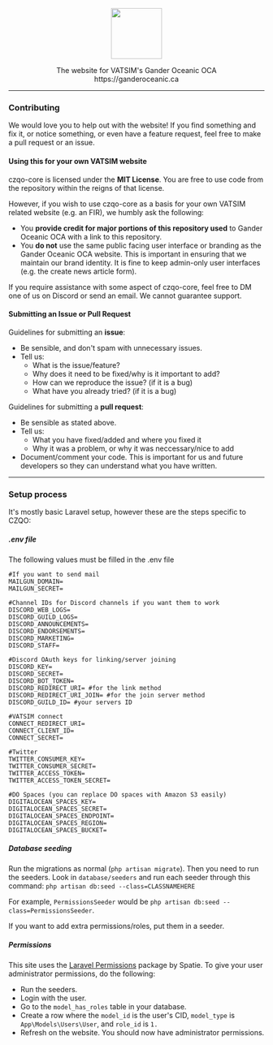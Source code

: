 <p align="center"><img src="https://cdn.ganderoceanic.ca/resources/media/img/brand/sqr/ZQO_SQ_TSPBLUE.png"height="100"></p>

<p align="center">The website for VATSIM's Gander Oceanic OCA<br>https://ganderoceanic.ca</p>

---
### Contributing

We would love you to help out with the website! If you find something and fix it, or notice something, or even have a feature request, feel free to make a pull request or an issue.

#### Using this for your own VATSIM website

czqo-core is licensed under the **MIT License**. You are free to use code from the repository within the reigns of that license.

However, if you wish to use czqo-core as a basis for your own VATSIM related website (e.g. an FIR), we humbly ask the following:

* You **provide credit for major portions of this repository used** to Gander Oceanic OCA with a link to this repository.
* You **do not** use the same public facing user interface or branding as the Gander Oceanic OCA website. This is important in ensuring that we maintain our brand identity. It is fine to keep admin-only user interfaces (e.g. the create news article form).

If you require assistance with some aspect of czqo-core, feel free to DM one of us on Discord or send an email. We cannot guarantee support.

#### Submitting an Issue or Pull Request
Guidelines for submitting an **issue**:

- Be sensible, and don't spam with unnecessary issues.
- Tell us:
  - What is the issue/feature?
  - Why does it need to be fixed/why is it important to add?
  - How can we reproduce the issue? (if it is a bug)
  - What have you already tried? (if it is a bug)

Guidelines for submitting a **pull request**:
- Be sensible as stated above.
- Tell us:
  - What you have fixed/added and where you fixed it
  - Why it was a problem, or why it was neccessary/nice to add
- Document/comment your code. This is important for us and future developers so they can understand what you have written.

---

### Setup process

It's mostly basic Laravel setup, however these are the steps specific to CZQO:

##### .env file

The following values must be filled in the .env file
```
#If you want to send mail
MAILGUN_DOMAIN=
MAILGUN_SECRET=

#Channel IDs for Discord channels if you want them to work
DISCORD_WEB_LOGS=
DISCORD_GUILD_LOGS=
DISCORD_ANNOUNCEMENTS=
DISCORD_ENDORSEMENTS=
DISCORD_MARKETING=
DISCORD_STAFF=

#Discord OAuth keys for linking/server joining
DISCORD_KEY=
DISCORD_SECRET=
DISCORD_BOT_TOKEN=
DISCORD_REDIRECT_URI= #for the link method
DISCORD_REDIRECT_URI_JOIN= #for the join server method
DISCORD_GUILD_ID= #your servers ID

#VATSIM connect
CONNECT_REDIRECT_URI=
CONNECT_CLIENT_ID=
CONNECT_SECRET=

#Twitter
TWITTER_CONSUMER_KEY=
TWITTER_CONSUMER_SECRET=
TWITTER_ACCESS_TOKEN=
TWITTER_ACCESS_TOKEN_SECRET=

#DO Spaces (you can replace DO spaces with Amazon S3 easily)
DIGITALOCEAN_SPACES_KEY=
DIGITALOCEAN_SPACES_SECRET=
DIGITALOCEAN_SPACES_ENDPOINT=
DIGITALOCEAN_SPACES_REGION=
DIGITALOCEAN_SPACES_BUCKET=
```

##### Database seeding
Run the migrations as normal (`php artisan migrate`). Then you need to run the seeders. Look in `database/seeders` and run each seeder through this command:
`php artisan db:seed --class=CLASSNAMEHERE`

For example, `PermissionsSeeder` would be `php artisan db:seed --class=PermissionsSeeder`.

If you want to add extra permissions/roles, put them in a seeder.

##### Permissions

This site uses the [Laravel Permissions](https://docs.spatie.be/laravel-permission/v3/introduction/) package by Spatie. To give your user administrator permissions, do the following:

* Run the seeders.
* Login with the user.
* Go to the `model_has_roles` table in your database.
* Create a row where the `model_id` is the user's CID, `model_type` is `App\Models\Users\User`, and `role_id` is `1.`
* Refresh on the website. You should now have administrator permissions.
